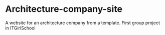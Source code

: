 # Architecture-company-site
A website for an architecture company from a template. First group project in ITGirlSchool
